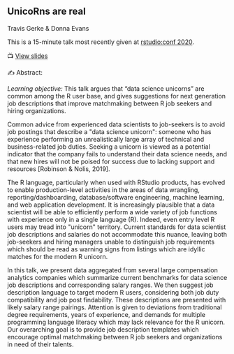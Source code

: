 ## UnicoRns are real

[slides]: https://unicoRns-are-real.netlify.com/

Travis Gerke &#38; Donna Evans

This is a 15-minute talk most recently given at [rstudio:conf 2020](https://web.cvent.com/event/36ebe042-0113-44f1-8e36-b9bc5d0733bf/).

&#x1F4FA; [View slides][slides]

&#x270D;&#xFE0F; Abstract: 

<i>Learning objective:</i> This talk argues that “data science unicorns” are common among the R user base, and gives suggestions for next generation job descriptions that improve matchmaking between R job seekers and hiring organizations.

Common advice from experienced data scientists to job-seekers is to avoid job postings that describe a "data science unicorn": someone who has experience performing an unrealistically large array of technical and business-related job duties. Seeking a unicorn is viewed as a potential indicator that the company fails to understand their data science needs, and that new hires will not be poised for success due to lacking support and resources [Robinson & Nolis, 2019].

The R language, particularly when used with RStudio products, has evolved to enable production-level activities in the areas of data wrangling, reporting/dashboarding, database/software engineering, machine learning, and web application development. It is increasingly plausible that a data scientist will be able to efficiently perform a wide variety of job functions with experience only in a single language (R). Indeed, even entry level R users may tread into "unicorn" territory. Current standards for data scientist job descriptions and salaries do not accommodate this nuance, leaving both job-seekers and hiring managers unable to distinguish job requirements which should be read as warning signs from listings which are idyllic matches for the modern R unicorn.

In this talk, we present data aggregated from several large compensation analytics companies which summarize current benchmarks for data science job descriptions and corresponding salary ranges. We then suggest job description language to target modern R users, considering both job duty compatibility and job post findability. These descriptions are presented with likely salary range pairings. Attention is given to deviations from traditional degree requirements, years of experience, and demands for multiple programming language literacy which may lack relevance for the R unicorn. Our overarching goal is to provide job description templates which encourage optimal matchmaking between R job seekers and organizations in need of their talents.
